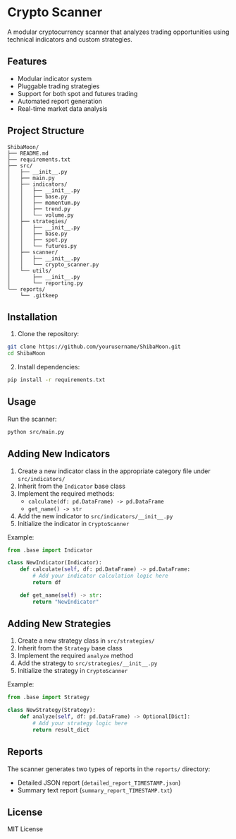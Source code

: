 # Crypto Scanner

A modular cryptocurrency scanner that analyzes trading opportunities using technical indicators and custom strategies.

## Features

- Modular indicator system
- Pluggable trading strategies
- Support for both spot and futures trading
- Automated report generation
- Real-time market data analysis

## Project Structure

```
ShibaMoon/
├── README.md
├── requirements.txt
├── src/
│   ├── __init__.py
│   ├── main.py
│   ├── indicators/
│   │   ├── __init__.py
│   │   ├── base.py
│   │   ├── momentum.py
│   │   ├── trend.py
│   │   └── volume.py
│   ├── strategies/
│   │   ├── __init__.py
│   │   ├── base.py
│   │   ├── spot.py
│   │   └── futures.py
│   ├── scanner/
│   │   ├── __init__.py
│   │   └── crypto_scanner.py
│   └── utils/
│       ├── __init__.py
│       └── reporting.py
└── reports/
    └── .gitkeep
```

## Installation

1. Clone the repository:
```bash
git clone https://github.com/yourusername/ShibaMoon.git
cd ShibaMoon
```

2. Install dependencies:
```bash
pip install -r requirements.txt
```

## Usage

Run the scanner:
```bash
python src/main.py
```

## Adding New Indicators

1. Create a new indicator class in the appropriate category file under `src/indicators/`
2. Inherit from the `Indicator` base class
3. Implement the required methods:
   - `calculate(df: pd.DataFrame) -> pd.DataFrame`
   - `get_name() -> str`
4. Add the new indicator to `src/indicators/__init__.py`
5. Initialize the indicator in `CryptoScanner`

Example:
```python
from .base import Indicator

class NewIndicator(Indicator):
    def calculate(self, df: pd.DataFrame) -> pd.DataFrame:
        # Add your indicator calculation logic here
        return df

    def get_name(self) -> str:
        return "NewIndicator"
```

## Adding New Strategies

1. Create a new strategy class in `src/strategies/`
2. Inherit from the `Strategy` base class
3. Implement the required `analyze` method
4. Add the strategy to `src/strategies/__init__.py`
5. Initialize the strategy in `CryptoScanner`

Example:
```python
from .base import Strategy

class NewStrategy(Strategy):
    def analyze(self, df: pd.DataFrame) -> Optional[Dict]:
        # Add your strategy logic here
        return result_dict
```

## Reports

The scanner generates two types of reports in the `reports/` directory:
- Detailed JSON report (`detailed_report_TIMESTAMP.json`)
- Summary text report (`summary_report_TIMESTAMP.txt`)

## License

MIT License 